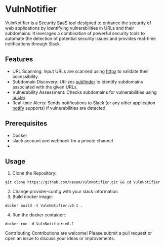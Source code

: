 # VulnNotifier
VulnNotifier is a Security SaaS tool designed to enhance the security of web applications by identifying vulnerabilities in URLs and their subdomains. It leverages a combination of powerful security tools to automate the detection of potential security issues and provides real-time notifications through Slack.
## Features
* URL Scanning: Input URLs are scanned using [httpx](https://github.com/projectdiscovery/httpx) to validate their accessibility.
* Subdomain Discovery: Utilizes [subfinder](https://github.com/projectdiscovery/subfinder) to identify subdomains associated with the given URLs.
* Vulnerability Assessment: Checks subdomains for vulnerabilities using [nuclei](https://github.com/projectdiscovery/nuclei).
* Real-time Alerts: Sends notifications to Slack (or any other application [notify](https://github.com/projectdiscovery/notify) supports) if vulnerabilities are detected.

## Prerequisites
* Docker
* slack account and webhook for a private channel
* 
## Usage
1. Clone the Repository:
```
git clone https://github.com/kaxem/VulnNotifier.git && cd VulnNotifier
```
2. Change provider-config with your slack information
3. Build docker image:
```
docker build -t VulnNotifier:v0.1 .
```
4. Run the docker container::
```
docker run -d VulnNotifier:v0.1
```

Contributing
Contributions are welcome! Please submit a pull request or open an issue to discuss your ideas or improvements.
